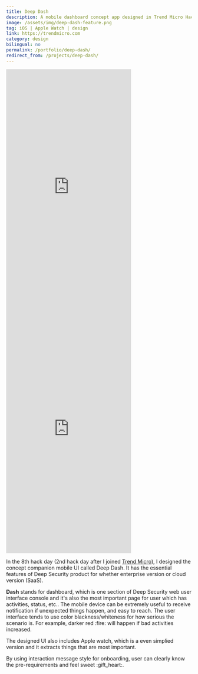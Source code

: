 ```yaml
---
title: Deep Dash
description: A mobile dashboard concept app designed in Trend Micro Hack days
image: /assets/img/deep-dash-feature.png
tag: iOS | Apple Watch | design
link: https://trendmicro.com
category: design
bilingual: no
permalink: /portfolio/deep-dash/
redirect_from: /projects/deep-dash/
---
```


<div class="row">
	<div class="4u 12u$(medium) 12u$(small) marvel">
        <iframe src="https://marvelapp.com/3300437?emb=1" width="339" height="656" allowTransparency="true" frameborder="0"></iframe>
    </div>
    <div class="3u 12u$(medium) 12u$(small) marvel">
            <iframe src="https://marvelapp.com/1hhf6g5?emb=1" width="339" height="656" allowTransparency="true" frameborder="0"></iframe>
        </div>
    <div class="5u$ 12u$(medium) 12u$(small)">
        <p>
        In the 8th hack day (2nd hack day after I joined <a href="https://www.trendmicro.com">Trend Micro</a>), I designed the concept companion mobile UI called Deep Dash.
        It has the essential features of Deep Security product for whether enterprise version or cloud version (SaaS).
        </p>
        <p>
        <strong>Dash</strong> stands for dashboard, which is one section of Deep Security web user interface console and it's also the most important page for user which has activities, status, etc..
        The mobile device can be extremely useful to receive notification if unexpected things happen, and easy to reach.
        The user interface tends to use color blackness/whiteness for how serious the scenario is. For example,
        darker red :fire: will happen if bad activities increased.
        </p>
        <p>
        The designed UI also includes Apple watch, which is a even simplied version and it extracts things that are most important.
        </p>
        <p>
        By using interaction message style for onboarding, user can clearly know the pre-requirements and feel sweet :gift_heart:.
        </p>
    </div>
</div>